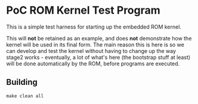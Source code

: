 # PoC ROM Kernel Test Program

This is a simple test harness for starting up the 
embedded ROM kernel.

This will **not** be retained as an example, and does
**not** demonstrate how the kernel will be used in its
final form. The main reason this is here is so we can
develop and test the kernel without having to change
up the way stage2 works - eventually, a lot of what's
here (the bootstrap stuff at least) will be done 
automatically by the ROM, before programs are executed.


## Building

```
make clean all
```

